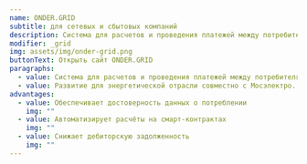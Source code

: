 ```yaml
---
name: ONDER.GRID
subtitle: для сетевых и сбытовых компаний
description: Система для расчетов и проведения платежей между потребителями и поставщиками ресурсов на основе смарт-контрактов
modifier: _grid
img: assets/img/onder-grid.png
buttonText: Открыть сайт ONDER.GRID
paragraphs:
  - value: Система для расчетов и проведения платежей между потребителями и поставщиками ресурсов на основе смарт-контрактов
  - value: Развитие для энергетической отрасли совместно с Мосэлектро.
advantages:
  - value: Обеспечивает достоверность данных о потреблении
    img: ""
  - value: Автоматизирует расчёты на смарт-контрактах
    img: ""
  - value: Снижает дебиторскую задолженность
    img: ""
---
```

